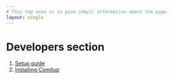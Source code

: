 ```yaml
---
# This top area is to give jekyll information about the page.
layout: single
---
```


# Developers section

1. [Setup guide](./setup.md)
2. [Installing Comitup](./comitup.md)